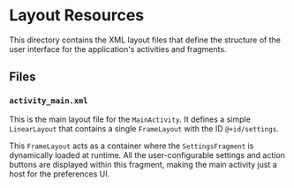 # Layout Resources

This directory contains the XML layout files that define the structure of the user interface for the application's activities and fragments.

## Files

### `activity_main.xml`

This is the main layout file for the `MainActivity`. It defines a simple `LinearLayout` that contains a single `FrameLayout` with the ID `@+id/settings`.

This `FrameLayout` acts as a container where the `SettingsFragment` is dynamically loaded at runtime. All the user-configurable settings and action buttons are displayed within this fragment, making the main activity just a host for the preferences UI.
